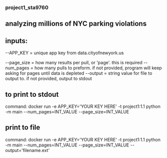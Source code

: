 ### project1_sta9760
## analyzing millions of NYC parking violations

## inputs:
--APP_KEY = unique app key from data.cityofnewyork.us

--page_size = how many results per pull, or 'page'. this is required
--num_pages = how many pulls to preform. if not provided, program will keep asking for pages until data is depleted
--output = string value for file to output to. if not provided, output to stdout

## to print to stdout
command: docker run -e APP_KEY='YOUR KEY HERE' -t project1:1.1 python -m main --num_pages=INT_VALUE --page_size=INT_VALUE

## print to file
command: docker run -e APP_KEY='YOUR KEY HERE' -t project1:1.1 python -m main --num_pages=INT_VALUE --page_size=INT_VALUE --output='filename.ext'

